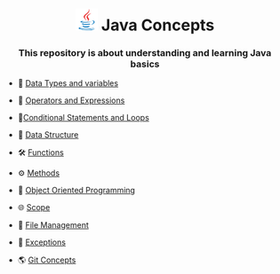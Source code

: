 <h1 align="center"> <img src="https://raw.githubusercontent.com/devicons/devicon/master/icons/java/java-original.svg" alt="java" width="40" height="40"/> Java Concepts</h1>
<h3 align="center">This repository is about understanding and learning Java basics</h3>

- 🧬 <a href="https://github.com/JesusPayan/java-basic-concepts/tree/main/src/data_types_and_variables" target="_blank" rel="noreferrer">Data Types and variables </a>

- 🤖 <a href="https://github.com/JesusPayan/java-basic-concepts/tree/main/src/operators_and_expressions" target="_blank" rel="noreferrer">Operators and Expressions</a>

- 🌱<a href="https://github.com/JesusPayan/java-basic-concepts/tree/main/src/conditional_statements_and_loops/conditional" target="_blank" rel="noreferrer">Conditional Statements and Loops </a>

- 💬 <a href="https://github.com/JesusPayan/java-basic-concepts/tree/main/src/data_structure" target="_blank" rel="noreferrer">Data Structure </a>

- 🛠️ <a href="https://github.com/JesusPayan/java-basic-concepts/tree/main/src/functions" target="_blank" rel="noreferrer">Functions</a>

- ⚙️ <a href="https://github.com/JesusPayan/java-basic-concepts/tree/main/src/methods" target="_blank" rel="noreferrer">Methods</a>

- 🧠 <a href="https://github.com/JesusPayan/java-basic-concepts/tree/main/src/oop_concets" target="_blank" rel="noreferrer">Object Oriented Programming</a>

- 🌐 <a href="https://github.com/JesusPayan/java-basic-concepts/tree/main/src/scope" target="_blank" rel="noreferrer">Scope</a>

- 📁 <a href="https://github.com/JesusPayan/java-basic-concepts/tree/main/src/file_management" target="_blank" rel="noreferrer">File Management</a>

- 🚨 <a href="https://github.com/JesusPayan/java-basic-concepts/tree/main/src/exceptions" target="_blank" rel="noreferrer">Exceptions </a>

- 🌎 <a href="https://github.com/JesusPayan/java-basic-concepts/tree/main/src/git_concepts" target="_blank" rel="noreferrer">Git Concepts</a>





 
  
